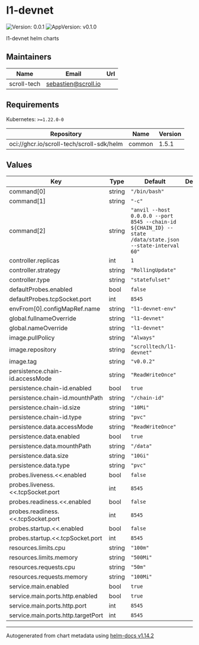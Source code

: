 # l1-devnet

![Version: 0.0.1](https://img.shields.io/badge/Version-0.0.1-informational?style=flat-square) ![AppVersion: v0.1.0](https://img.shields.io/badge/AppVersion-v0.1.0-informational?style=flat-square)

l1-devnet helm charts

## Maintainers

| Name | Email | Url |
| ---- | ------ | --- |
| scroll-tech | <sebastien@scroll.io> |  |

## Requirements

Kubernetes: `>=1.22.0-0`

| Repository | Name | Version |
|------------|------|---------|
| oci://ghcr.io/scroll-tech/scroll-sdk/helm | common | 1.5.1 |

## Values

| Key | Type | Default | Description |
|-----|------|---------|-------------|
| command[0] | string | `"/bin/bash"` |  |
| command[1] | string | `"-c"` |  |
| command[2] | string | `"anvil --host 0.0.0.0 --port 8545 --chain-id ${CHAIN_ID} --state /data/state.json --state-interval 60"` |  |
| controller.replicas | int | `1` |  |
| controller.strategy | string | `"RollingUpdate"` |  |
| controller.type | string | `"statefulset"` |  |
| defaultProbes.enabled | bool | `false` |  |
| defaultProbes.tcpSocket.port | int | `8545` |  |
| envFrom[0].configMapRef.name | string | `"l1-devnet-env"` |  |
| global.fullnameOverride | string | `"l1-devnet"` |  |
| global.nameOverride | string | `"l1-devnet"` |  |
| image.pullPolicy | string | `"Always"` |  |
| image.repository | string | `"scrolltech/l1-devnet"` |  |
| image.tag | string | `"v0.0.2"` |  |
| persistence.chain-id.accessMode | string | `"ReadWriteOnce"` |  |
| persistence.chain-id.enabled | bool | `true` |  |
| persistence.chain-id.mounthPath | string | `"/chain-id"` |  |
| persistence.chain-id.size | string | `"10Mi"` |  |
| persistence.chain-id.type | string | `"pvc"` |  |
| persistence.data.accessMode | string | `"ReadWriteOnce"` |  |
| persistence.data.enabled | bool | `true` |  |
| persistence.data.mounthPath | string | `"/data"` |  |
| persistence.data.size | string | `"10Gi"` |  |
| persistence.data.type | string | `"pvc"` |  |
| probes.liveness.<<.enabled | bool | `false` |  |
| probes.liveness.<<.tcpSocket.port | int | `8545` |  |
| probes.readiness.<<.enabled | bool | `false` |  |
| probes.readiness.<<.tcpSocket.port | int | `8545` |  |
| probes.startup.<<.enabled | bool | `false` |  |
| probes.startup.<<.tcpSocket.port | int | `8545` |  |
| resources.limits.cpu | string | `"100m"` |  |
| resources.limits.memory | string | `"500Mi"` |  |
| resources.requests.cpu | string | `"50m"` |  |
| resources.requests.memory | string | `"100Mi"` |  |
| service.main.enabled | bool | `true` |  |
| service.main.ports.http.enabled | bool | `true` |  |
| service.main.ports.http.port | int | `8545` |  |
| service.main.ports.http.targetPort | int | `8545` |  |

----------------------------------------------
Autogenerated from chart metadata using [helm-docs v1.14.2](https://github.com/norwoodj/helm-docs/releases/v1.14.2)
